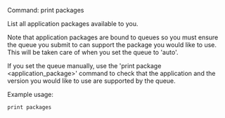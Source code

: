 Command: print packages 

List all application packages available to you.

Note that application packages are bound to queues so you must ensure the queue you submit to can support the
package you would like to use. This will be taken care of when you set the queue to 'auto'.

If you set the queue manually, use the 'print package <application_package>' command to check that the application and the version you would
like to use are supported by the queue.

Example usage:

    print packages

